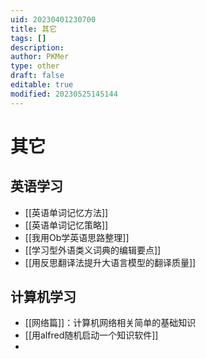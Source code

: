```yaml
---
uid: 20230401230700
title: 其它
tags: []
description: 
author: PKMer
type: other
draft: false
editable: true
modified: 20230525145144
---
```


# 其它

## 英语学习

- [[英语单词记忆方法]]
- [[英语单词记忆策略]]
- [[我用Ob学英语思路整理]]
- [[学习型外语类义词典的编辑要点]]
- [[用反思翻译法提升大语言模型的翻译质量]]

## 计算机学习

- [[网络篇]]：计算机网络相关简单的基础知识
- [[用alfred随机启动一个知识软件]]
- 